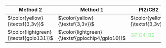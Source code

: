 | Method 2 | Method 1 | PI2/CB2 | PI2/CB2 | Method 1 | Method 2 |
| ------------- | ------------- | ------------- | ------------- | ------------- | ------------- |
| $\color{yellow}{\textsf{3,3v}}$ | $\color{yellow}{\textsf{3,3v}}$ | $\color{yellow}{\textsf{3,3v}}$ | $\color{red}{\textsf{5V}}$ | $\color{red}{\textsf{5V}}$ | $\color{red}{\textsf{5V}}$ |
| $\color{lightgreen}{\textsf{gpio131}}$ | $\color{lightgreen}{\textsf{gpiochip4/gpio10}}$ | <font color="lightgreen">GPIO4_B2</font> | $\color{red}{\textsf{5V}}$ | $\color{red}{\textsf{5V}}$ | $\color{red}{\textsf{5V}}$ |
